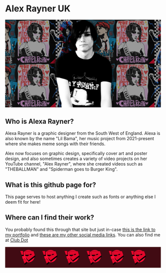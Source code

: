 # Alex Rayner UK

![banner with collection of posters i have made with a headshot of me in the centre](https://github.com/alexrayneruk/.github/blob/main/design%20dot%20banner%202%20but%20for%20main%20site.png?raw=true)

## Who is Alexa Rayner?

Alexa Rayner is a graphic designer from the South West of England. Alexa is also known by the name "Lil Bama", her music project from 2021-present where she makes meme songs with their friends.

Alex now focuses on graphic design, specifically cover art and poster design, and also sometimes creates a variety of video projects on her YouTube channel, "Alex Rayner", where she created videos such as "THEBALLMAN" and "Spiderman goes to Burger King".

## What is this github page for?

This page serves to host anything I create such as fonts or anything else I deem fit for here!

## Where can I find their work?

You probably found this through that site but just in-case [this is the link to my portfolio](https://www.alexrayner.uk/) and [these are my other social media links](https://www.alexrayner.uk/links). You can also find me at [Club Dot](https://club.alexrayner.uk/)

![Alex Rayner UK Logos so so many in this little footer](https://github.com/alexrayneruk/.github/blob/main/alex%20rayner%20logo%20footer.png?raw=true)
